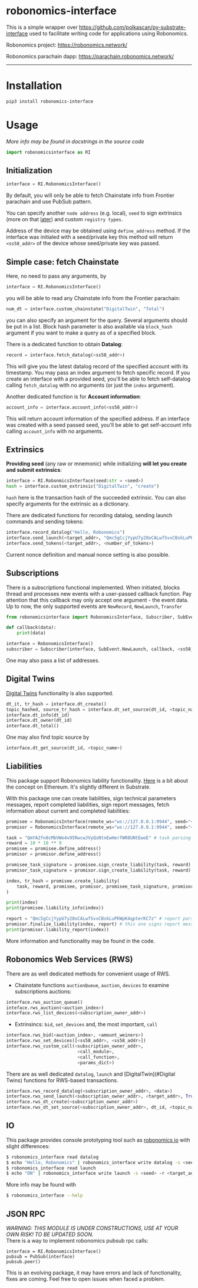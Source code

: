 # robonomics-interface
This is a simple wrapper over https://github.com/polkascan/py-substrate-interface used to facilitate writing code for applications using Robonomics.

Robonomics project: https://robonomics.network/

Robonomics parachain dapp: https://parachain.robonomics.network/
_______
# Installation 
```bash
pip3 install robonomics-interface
```
# Usage
*More info may be found in docstrings in the source code*
```python
import robonomicsinterface as RI
```
## Initialization
```python
interface = RI.RobonomicsInterface()
```
By default, you will only be able to fetch Chainstate info from Frontier parachain and use PubSub pattern.  

You can specify another `node address` (e.g. local), `seed` to sign extrinsics (more on that [later](#extrinsics)) 
and custom `registry types`.

Address of the device may be obtained using `define_address` method. If the interface was initialed with a seed/private key
this method will return `<ss58_addr>` of the device whose seed/private key was passed.

## Simple case: fetch Chainstate
Here, no need to pass any arguments, by
```python
interface = RI.RobonomicsInterface()
```
you will be able to read any Chainstate info from the Frontier parachain:
```python
num_dt = interface.custom_chainstate("DigitalTwin", "Total")
```
you can also specify an argument for the query. Several arguments should be put in a list. Block hash parameter is 
also available via `block_hash` argument if you want to make a query as of a specified block.

There is a dedicated function to obtain **Datalog**:
```python
record = interface.fetch_datalog(<ss58_addr>)
```
This will give you the latest datalog record of the specified account with its timestamp. You may pass an index argument to fetch specific record. If you create an interface with a provided seed, you'll be able to fetch self-datalog calling `fetch_datalog` with no arguments (or just the `index` argument). 

Another dedicated function is for **Account information**:
```python
account_info = interface.account_info(<ss58_addr>)
```
This will return account information of the specified address. If an interface was created with a seed passed seed, you'll be able to get self-account 
info calling `account_info` with no arguments. 

## Extrinsics
**Providing seed** (any raw or mnemonic) while initializing **will let you create and submit extrinsics**:
```python
interface = RI.RobonmicsInterface(seed:str = <seed>)
hash = interface.custom_extrinsic("DigitalTwin", "create")
```
`hash` here is the transaction hash of the succeeded extrinsic. You can also specify arguments for the extrinsic as a dictionary.

There are dedicated functions for recording datalog, sending launch commands and sending tokens:
```python
interface.record_datalog("Hello, Robonomics")
interface.send_launch(<target_addr>, "Qmc5gCcjYypU7y28oCALwfSvxCBskLuPKWpK4qpterKC7z")
interface.send_tokens(<target_addr>, <number_of_tokens>)
```
Current nonce definition and manual nonce setting is also possible.

## Subscriptions
There is a subscriptions functional implemented. When initiated, blocks thread and processes new events with a user-passed 
callback function. Pay attention that this callback may only accept one argument - the event data. Up to now, the only supported 
events are `NewRecord`, `NewLaunch`, `Transfer`
```python
from robonomicsinterface import RobonomicsInterface, Subscriber, SubEvent

def callback(data):
    print(data)

interface = RobonomicsInterface()
subscriber = Subscriber(interface, SubEvent.NewLaunch, callback, <ss58_addr>)
```
One may also pass a list of addresses.

## Digital Twins
[Digital Twins](https://wiki.robonomics.network/docs/en/digital-twins/) functionality is also supported.
```python
dt_it, tr_hash = interface.dt_create()
topic_hashed, source_tr_hash = interface.dt_set_source(dt_id, <topic_name>, <ss58_source_addr>)
interface.dt_info(dt_id)
interface.dt_owner(dt_id)
interface.dt_total()
```
One may also find topic source by
```python
interface.dt_get_source(dt_id, <topic_name>)
```

## Liabilities
This package support Robonomics liability functionality. [Here](https://wiki.robonomics.network/docs/en/robonomics-how-it-works/)
is a bit about the concept on Ethereum. It's slightly different in Substrate.

With this package one can create liabilities, sign technical parameters messages, report completed liabilities, sign 
report messages, fetch information about current and completed liabilities:
```python
promisee = RobonomicsInterface(remote_ws="ws://127.0.0.1:9944", seed="<seed>")
promisor = RobonomicsInterface(remote_ws="ws://127.0.0.1:9944", seed="<seed>")

task = "QmYA2fn8cMbVWo4v95RwcwJVyQsNtnEwHerfWR8UNtEwoE" # task parsing is on user side
reward = 10 * 10 ** 9
promisee = promisee.define_address()
promisor = promisor.define_address()

promisee_task_signature = promisee.sign_create_liability(task, reward)
promisor_task_signature = promisor.sign_create_liability(task, reward)

index, tr_hash = promisee.create_liability(
    task, reward, promisee, promisor, promisee_task_signature, promisor_task_signature
)

print(index)
print(promisee.liability_info(index))

report = "Qmc5gCcjYypU7y28oCALwfSvxCBskLuPKWpK4qpterKC7z" # report parsing is on user side
promisor.finalize_liability(index, report) # this one signs report message automatically if no signature provided
print(promisor.liability_report(index))
```
More information and functionality may be found in the code.

## Robonomics Web Services (RWS)
There are as well dedicated methods for convenient usage of RWS.
- Chainstate functions `auctionQueue`, `auction`, `devices` to examine subscriptions auctions:
```python
interface.rws_auction_queue()
inteface.rws_auction(<auction_index>)
interface.rws_list_devices(<subscription_owner_addr>)
```
- Extrinsincs: `bid`, `set_devices` and, the most important, `call`
```python
interface.rws_bid(<auction_index>, <amount_weiners>)
interface.rws_set_devices([<ss58_addr>, <ss58_addr>])
interface.rws_custom_call(<subscription_owner_addr>,
                           <call_module>,
                           <call_function>,
                           <params_dict>)
```
There are as well dedicated `datalog`, `launch` and [DigitalTwin](#Digital Twins) functions for RWS-based transactions.
```python
interface.rws_record_datalog(<subscription_owner_addr>, <data>)
interface.rws_send_launch(<subscription_owner_addr>, <target_addr>, True)
interface.rws_dt_create(<subscription_owner_addr>)
interface.rws_dt_set_source(<subscription_owner_addr>, dt_id, <topic_name>, <ss58_source_addr>)
```

## IO
This package provides console prototyping tool such as [robonomics io](https://wiki.robonomics.network/docs/en/rio-overview/)
with slight differences:
```bash
$ robonomics_interface read datalog
$ echo "Hello, Robonomics" | robonomics_interface write datalog -s <seed>
$ robonomics_interface read launch
$ echo "ON" | robonomics_interface write launch -s <seed> -r <target_addr>
```
More info may be found with 
```bash
$ robonomics_interface --help
```

## JSON RPC
*WARNING: THIS MODULE IS UNDER CONSTRUCTIONS, USE AT YOUR OWN RISK! TO BE UPDATED SOON.*  
There is a way to implement robonomics pubsub rpc calls:

```python3
interface = RI.RobonomicsInterface()
pubsub = PubSub(interface)
pubsub.peer()
```

This is an evolving package, it may have errors and lack of functionality, fixes are coming.
Feel free to open issues when faced a problem.